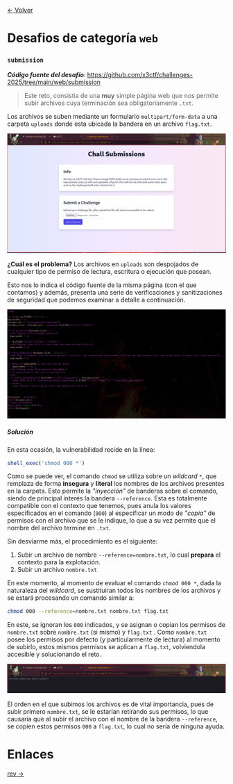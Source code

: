 [<- Volver](../x3ctf2025.md)
# Desafios de categoría `web`

### `submission`

***Código fuente del desafío***: https://github.com/x3ctf/challenges-2025/tree/main/web/submission

> Este reto, consistia de una **muy** simple página web que nos permite subir archivos cuya terminación sea obligatoriamente `.txt`.

Los archivos se suben mediante un formulario `multipart/form-data` a una carpeta `uploads` donde esta ubicada la bandera en un archivo `flag.txt`.

![submission.png](imagenes/submission.png)

**¿Cuál es el problema?** Los archivos en `uploads` son despojados de cualquier tipo de permiso de lectura, escritura o ejecución que posean.

Esto nos lo indica el código fuente de la misma página (con el que contamos) y además, presenta una serie de verificaciones y sanitizaciones de seguridad que podemos examinar a detalle a continuación.

![submission_source.png](imagenes/submission_source.png)

##### Solución

En esta ocasión, la vulnerabilidad recide en la línea:

```php
shell_exec('chmod 000 *')
```

Como se puede ver, el comando `chmod` se utiliza sobre un *wildcard*  `*`, que remplaza de forma **insegura** y **literal** los nombres de los archivos presentes en la carpeta.
Esto permite la *"inyección"* de banderas sobre el comando, siendo de principal interés la bandera `--reference`.
Esta es totalmente compatible con el contexto que tenemos, pues anula los valores especificados en el comando (`000`) al especificar un modo de *"copia"* de permisos con el archivo que se le indique, lo que a su vez permite que el nombre del archivo termine en `.txt`.

Sin desviarme más, el procedimiento es el siguiente:
1. Subir un archivo de nombre `--reference=nombre.txt`, lo cual **prepara** el contexto para la explotación.
2. Subir un archivo `nombre.txt`

En este momento, al momento de evaluar el comando `chmod 000 *`, dada la naturaleza del *wildcard*, se sustituiran todos los nombres de los archivos y se estará procesando un comando similar a:

```bash
chmod 000 --reference=nombre.txt nombre.txt flag.txt
```

En este, se ignoran los `000` indicados, y se asignan o copian los permisos de `nombre.txt` sobre `nombre.txt` (si mismo) y `flag.txt` .
Como `nombre.txt` posee los permisos por defecto (y particularmente de lectura) al momento de subirlo, estos mismos permisos se aplican a `flag.txt`, volviendola accesible y solucionando el reto.

![submission_sol.png](imagenes/submission_sol.png)

El orden en el que subimos los archivos es de vital importancia, pues de subir primero `nombre.txt`, se le estarían retirando sus permisos, lo que causaría que al subir el archivo con el nombre de la bandera `--reference`, se copien estos permisos `000` a `flag.txt`, lo cual no sería de ninguna ayuda.

# Enlaces

[rev ->](x3ctf2025-rev.md)